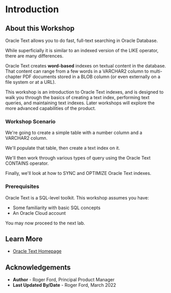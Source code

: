 # Introduction

## About this Workshop

Oracle Text allows you to do fast, full-text searching in Oracle Database.

While superficially it is similar to an indexed version of the LIKE operator, there are many differences.

Oracle Text creates **word-based** indexes on textual content in the database. That content can range from a few words in a VARCHAR2 column to multi-chapter PDF documents stored in a BLOB column (or even externally on a file system or at a URL).

This workshop is an introduction to Oracle Text indexes, and is designed to walk you through the basics of creating a text index, performing text queries, and maintaining text indexes. Later workshops will explore the more advanced capabilities of the product.

### Workshop Scenario

We're going to create a simple table with a number column and a VARCHAR2 column.

We'll populate that table, then create a text index on it.

We'll then work through various types of query using the Oracle Text CONTAINS operator.

Finally, we'll look at how to SYNC and OPTIMIZE Oracle Text indexes.

### Prerequisites

Oracle Text is a SQL-level toolkit. This workshop assumes you have:

* Some familiarity with basic SQL concepts
* An Oracle Cloud account

You may now proceed to the next lab.

## Learn More

* [Oracle Text Homepage](https://www-sites.oracle.com/database/technologies/appdev/oracletext.html)

## Acknowledgements

* **Author** - Roger Ford, Principal Product Manager
* **Last Updated By/Date** - Roger Ford, March 2022
